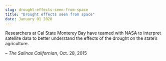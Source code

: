 ```yaml
---
slug: drought-effects-seen-from-space
title: "Drought effects seen from space"
date: January 01 2020
---
```


 
<p>
  Researchers at Cal State Monterey Bay have teamed with NASA to interpret
  satellite data to better understand the effects of the drought on the state’s
  agriculture.
</p>
<p>­– <em>The Salinas Californian</em>, Oct. 28, 2015</p>
 
